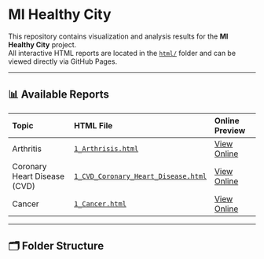 # MI Healthy City

This repository contains visualization and analysis results for the **MI Healthy City** project.  
All interactive HTML reports are located in the [`html/`](./html) folder and can be viewed directly via GitHub Pages.

---

## 📊 Available Reports

| Topic | HTML File | Online Preview |
|:------|:-----------|:----------------|
| Arthritis | [`1_Arthrisis.html`](./html/1_Arthrisis.html) | [View Online](https://yanlintong.github.io/MI-HealthyCity/html/1_Arthrisis.html) |
| Coronary Heart Disease (CVD) | [`1_CVD_Coronary_Heart_Disease.html`](./html/1_CVD_Coronary_Heart_Disease.html) | [View Online](https://yanlintong.github.io/MI-HealthyCity/html/1_CVD_Coronary_Heart_Disease.html) |
| Cancer | [`1_Cancer.html`](./html/1_Cancer.html) | [View Online](https://yanlintong.github.io/MI-HealthyCity/html/1_Cancer.html) |

---

## 🗂 Folder Structure
